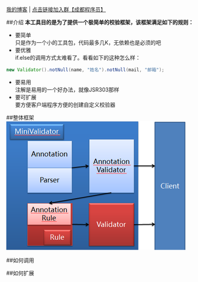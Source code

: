<a href="http://blog.csdn.net/three_man/" target="_blank">我的博客</a> | <a href="http://url.cn/JEWVPw">点击链接加入群【成都程序员】</a>

##介绍
**本工具目的是为了提供一个极简单的校验框架，该框架满足如下的规则：**
  * 要简单  
只是作为一个小的工具包，代码最多几K，无依赖也是必须的吧 
  * 要优雅  
if.else的调用方式太难看了。看看如下的这种怎么样：  
```Java
new Validator().notNull(name, "姓名").notNull(mail, "邮箱");
```
  * 要易用  
注解是易用的一个好办法，就像JSR303那样
  * 要可扩展  
要方便客户端程序方便的创建自定义校验器

##整体框架
![image](https://raw.githubusercontent.com/wangzijian777/MiniValidator/master/pic/struts.png)

##如何调用

##如何扩展
